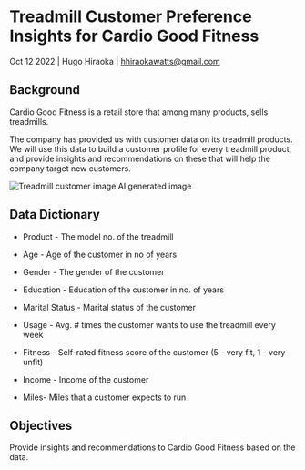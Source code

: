 # Treadmill Customer Preference Insights for Cardio Good Fitness

Oct 12 2022 | Hugo Hiraoka | hhiraokawatts@gmail.com

## Background

Cardio Good Fitness is a retail store that among many products, sells treadmills. 

The company has provided us with customer data on its treadmill products. We will use this data to build a customer profile for every treadmill product, and provide insights and recommendations on these that will help the company target new customers.

![Treadmill customer image](https://i.imgur.com/LzA77XQ.jpg)
AI generated image

## Data Dictionary

- Product - The model no. of the treadmill

- Age - Age of the customer in no of years

- Gender - The gender of the customer

- Education - Education of the customer in no. of years

- Marital Status - Marital status of the customer

- Usage - Avg. # times the customer wants to use the treadmill every week

- Fitness - Self-rated fitness score of the customer (5 - very fit, 1 - very unfit)

- Income - Income of the customer

- Miles- Miles that a customer expects to run

## Objectives

Provide insights and recommendations to Cardio Good Fitness based on the data.


